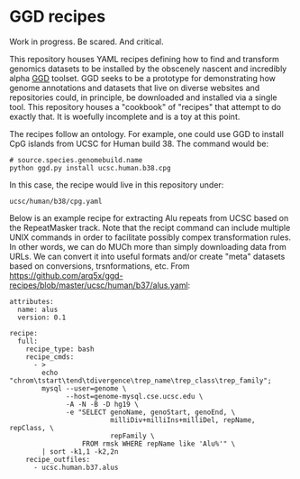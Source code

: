GGD recipes
===========

Work in progress. Be scared. And critical.

This repository houses YAML recipes defining how to find and transform genomics datasets to be installed by the obscenely nascent and incredibly alpha [GGD](https://github.com/arq5x/ggd) toolset.  GGD seeks to be a prototype for demonstrating how genome annotations and datasets that live on diverse websites and repositories could, in principle, be downloaded and installed via a single tool. This repository houses a "cookbook" of
"recipes" that attempt to do exactly that.  It is woefully incomplete and is a toy at this point.

The recipes follow an ontology. For example, one could use GGD to install CpG islands from UCSC for Human build 38.  The command would be:

	# source.species.genomebuild.name
	python ggd.py install ucsc.human.b38.cpg

In this case, the recipe would live in this repository under:

	ucsc/human/b38/cpg.yaml

Below is an example recipe for extracting Alu repeats from UCSC based on the RepeatMasker track. Note that the recipt command can include multiple UNIX commands in order to facilitate possibly compex transformation rules.  In other words, we can do MUCh more than simply downloading data from URLs.  We can convert it into useful formats and/or create "meta" datasets based on conversions, trsnformations, etc.  From https://github.com/arq5x/ggd-recipes/blob/master/ucsc/human/b37/alus.yaml:

	attributes:
	  name: alus
	  version: 0.1

	recipe:
	  full:
	    recipe_type: bash
	    recipe_cmds: 
	      - >
	        echo "chrom\tstart\tend\tdivergence\trep_name\trep_class\trep_family";
	        mysql --user=genome \
	              --host=genome-mysql.cse.ucsc.edu \
	              -A -N -B -D hg19 \
	              -e "SELECT genoName, genoStart, genoEnd, \
	                         milliDiv+milliIns+milliDel, repName, repClass, \
	                         repFamily \
	                  FROM rmsk WHERE repName like 'Alu%'" \
	        | sort -k1,1 -k2,2n
	    recipe_outfiles:
	      - ucsc.human.b37.alus
    


